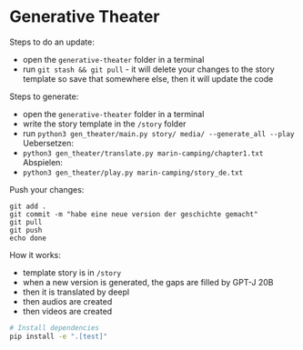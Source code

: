 # Generative Theater


Steps to do an update:
- open the `generative-theater` folder in a terminal
- run `git stash && git pull` - it will delete your changes to the story template so save that somewhere else, then it will update the code

Steps to generate:
- open the `generative-theater` folder in a terminal
- write the story template in the `/story` folder
- run `python3 gen_theater/main.py story/ media/ --generate_all --play`
Uebersetzen:
- `python3 gen_theater/translate.py marin-camping/chapter1.txt`
Abspielen:
- `python3 gen_theater/play.py marin-camping/story_de.txt`

Push your changes:
```
git add .
git commit -m "habe eine neue version der geschichte gemacht"
git pull
git push
echo done
```

How it works:
- template story is in `/story`
- when a new version is generated, the gaps are filled by GPT-J 20B
- then it is translated by deepl
- then audios are created
- then videos are created

```sh
# Install dependencies
pip install -e ".[test]"
```
